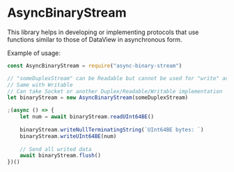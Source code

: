 # AsyncBinaryStream

This library helps in developing or implementing protocols that use functions similar to those of DataView in asynchronous form.

Example of usage:
```js
const AsyncBinaryStream = require("async-binary-stream")

// "someDuplexStream" can be Readable but cannot be used for "write" and "flush" methods
// Same with Writable
// Can take Socket or another Duplex/Readable/Writable implementation
let binaryStream = new AsyncBinaryStream(someDuplexStream)

;(async () => {
    let num = await binaryStream.readUInt64BE()
    
    binaryStream.writeNullTerminatingString(`UInt64BE bytes: `)
    binaryStream.writeUInt64BE(num)
    
    // Send all writed data
    await binaryStream.flush()
})()

```
